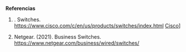 **Referencias**

1. . Switches. https://www.cisco.com/c/en/us/products/switches/index.html [Cisco](https://www.cisco.com/c/en/us/products/switches/index.html)]

2. Netgear. (2021). Business Switches. https://www.netgear.com/business/wired/switches/
